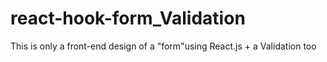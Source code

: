 # react-hook-form_Validation
This is only a front-end design of a "form"using React.js + a Validation too
